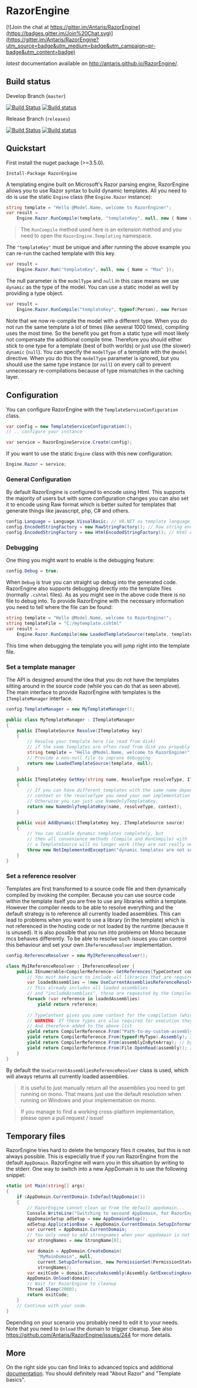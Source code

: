 # RazorEngine

[![Join the chat at https://gitter.im/Antaris/RazorEngine](https://badges.gitter.im/Join%20Chat.svg)](https://gitter.im/Antaris/RazorEngine?utm_source=badge&utm_medium=badge&utm_campaign=pr-badge&utm_content=badge)

*latest* documentation available on http://antaris.github.io/RazorEngine/.

## Build status

Develop Branch (`master`)

[![Build Status](https://travis-ci.org/Antaris/RazorEngine.svg?branch=master)](https://travis-ci.org/Antaris/RazorEngine)
[![Build status](https://ci.appveyor.com/api/projects/status/39bi38wonhwolrgy/branch/master?svg=true)](https://ci.appveyor.com/project/Antaris/razorengine/branch/master)

Release Branch (`releases`)

[![Build Status](https://travis-ci.org/Antaris/RazorEngine.svg?branch=releases)](https://travis-ci.org/Antaris/RazorEngine)
[![Build status](https://ci.appveyor.com/api/projects/status/39bi38wonhwolrgy/branch/releases?svg=true)](https://ci.appveyor.com/project/Antaris/razorengine/branch/releases)


## Quickstart

First install the nuget package (>=3.5.0).

	Install-Package RazorEngine

A templating engine built on Microsoft's Razor parsing engine, RazorEngine allows you to use Razor syntax to build dynamic templates.
All you need to do is use the static `Engine` class (the `Engine.Razor` instance):

```csharp
string template = "Hello @Model.Name, welcome to RazorEngine!";
var result =
	Engine.Razor.RunCompile(template, "templateKey", null, new { Name = "World" });
```

> The `RunCompile` method used here is an extension method and you need to open the `RazorEngine.Templating` namespace.

The `"templateKey"` must be unique and after running the above example you can re-run the cached template with this key.

```csharp
var result =
	Engine.Razor.Run("templateKey", null, new { Name = "Max" });
```

The null parameter is the `modelType` and `null` in this case means we use `dynamic` as the type of the model.
You can use a static model as well by providing a type object.

```csharp
var result =
	Engine.Razor.RunCompile("templateKey", typeof(Person), new Person { Name = "Max" });
```

Note that we now re-compile the model with a different type. 
When you do not run the same template a lot of times (like several 1000 times), compiling uses the most time.
So the benefit you get from a static type will most likely not compensate the additional compile time.
Therefore you should either stick to one type for a template (best of both worlds) or just use (the slower) `dynamic` (`null`).
You can specify the `modelType` of a template with the `@model` directive. 
When you do this the `modelType` parameter is ignored, but you should use the same type instance (or `null`) 
on every call to prevent unnecessary re-compilations because of type mismatches in the caching layer.

## Configuration

You can configure RazorEngine with the `TemplateServiceConfiguration` class.

```csharp
var config = new TemplateServiceConfiguration();
// .. configure your instance

var service = RazorEngineService.Create(config);
```

If you want to use the static `Engine` class with this new configuration:

```csharp
Engine.Razor = service;
```


### General Configuration

By default RazorEngine is configured to encode using Html. 
This supports the majority of users but with some configuration changes you can also set it to encode using Raw format 
which is better suited for templates that generate things like javascript, php, C# and others.

```csharp
config.Language = Language.VisualBasic; // VB.NET as template language.
config.EncodedStringFactory = new RawStringFactory(); // Raw string encoding.
config.EncodedStringFactory = new HtmlEncodedStringFactory(); // Html encoding.
```

### Debugging

One thing you might want to enable is the debugging feature:

```csharp
config.Debug = true;
```

When `Debug` is true you can straight up debug into the generated code. 
RazorEngine also supports debugging directly into the template files (normally `.cshtml` files).
As as you might see in the above code there is no file to debug into.
To provide RazorEngine with the necessary information you need to tell where the file can be found:

```csharp
string template = "Hello @Model.Name, welcome to RazorEngine!";
string templateFile = "C:/mytemplate.cshtml"
var result =
	Engine.Razor.RunCompile(new LoadedTemplateSource(template, templateFile), "templateKey", null, new { Name = "World" });
```

This time when debugging the template you will jump right into the template file.

### Set a template manager
	
The API is designed around the idea that you do not have the templates sitting around in the source code (while you can do that as seen above).
The main interface to provide RazorEngine with templates is the `ITemplateManager` interface.

```csharp
config.TemplateManager = new MyTemplateManager(); 

public class MyTemplateManager : ITemplateManager
{
    public ITemplateSource Resolve(ITemplateKey key)
    {
        // Resolve your template here (ie read from disk)
		// if the same templates are often read from disk you propably want to do some caching here.
        string template = "Hello @Model.Name, welcome to RazorEngine!";
        // Provide a non-null file to improve debugging
        return new LoadedTemplateSource(template, null);
    }

    public ITemplateKey GetKey(string name, ResolveType resolveType, ITemplateKey context)
    {
        // If you can have different templates with the same name depending on the 
        // context or the resolveType you need your own implementation here!
        // Otherwise you can just use NameOnlyTemplateKey.
        return new NameOnlyTemplateKey(name, resolveType, context);
    }

    public void AddDynamic(ITemplateKey key, ITemplateSource source)
    {
        // You can disable dynamic templates completely, but 
        // then all convenience methods (Compile and RunCompile) with
        // a TemplateSource will no longer work (they are not really needed anyway).
        throw new NotImplementedException("dynamic templates are not supported!");
    }
}
```

### Set a reference resolver 

Templates are first transformed to a source code file and then dynamically compiled by invoking the compiler.
Because you can use source code within the template itself you are free to use any libraries within a template.
However the compiler needs to be able to resolve everything and the default strategy is to reference all currently loaded assemblies.
This can lead to problems when you want to use a library (in the template) which is not referenced in the 
hosting code or not loaded by the runtime (because it is unused).
It is also possible that you run into problems on Mono because mcs behaves differently.
To be able to resolve such issues you can control this behaviour and set your own `IReferenceResolver` implementation.

```csharp
config.ReferenceResolver = new MyIReferenceResolver();

class MyIReferenceResolver : IReferenceResolver {
    public IEnumerable<CompilerReference> GetReferences(TypeContext context, IEnumerable<CompilerReference> includeAssemblies) {
		// You must make sure to include all libraries that are required, even standard libraries!
		var loadedAssemblies = (new UseCurrentAssembliesReferenceResolver()).GetReferences(context, includeAssemblies);
		// This already includes all loaded assemblies
		// and "includeAssemblies", those are requested by the Compiler (Microsoft.CSharp for example).
		foreach (var reference in loadedAssemblies)
			yield return reference;
		
		// TypeContext gives you some context for the compilation (which templates, which namespaces and types)
		// WARNING: If these types are also required for execution they will eventually be loaded by RazorEngine
		// And therefore added to the above list
		yield return CompilerReference.From("Path-to-my-custom-assembly"); // file path (string)
		yield return CompilerReference.From(typeof(MyType).Assembly); // Assembly
		yield return CompilerReference.From(assemblyInByteArray); // byte array (roslyn only)
		yield return CompilerReference.From(File.OpenRead(assembly)); // stream (roslyn only)
	}
}
```

By default the `UseCurrentAssembliesReferenceResolver` class is used, which will always returns all currently loaded assemblies.

> It is useful to just manually return all the assemblies you need to get running on mono.
> That means just use the default resolution when running on Windows and your implementation on mono.

> If you manage to find a working cross-platform implementation, please open a pull request / issue!

## Temporary files

RazorEngine tries hard to delete the temporary files it creates, but this is not always possible.
This is especially true if you run RazorEngine from the default `AppDomain`.
RazorEngine will warn you in this situation by writing to the stderr. 
One way to switch into a new AppDomain is to use the following snippet:

```csharp
static int Main(string[] args)
{
    if (AppDomain.CurrentDomain.IsDefaultAppDomain())
    {
        // RazorEngine cannot clean up from the default appdomain...
        Console.WriteLine("Switching to secound AppDomain, for RazorEngine...");
        AppDomainSetup adSetup = new AppDomainSetup();
        adSetup.ApplicationBase = AppDomain.CurrentDomain.SetupInformation.ApplicationBase;
        var current = AppDomain.CurrentDomain;
        // You only need to add strongnames when your appdomain is not a full trust environment.
        var strongNames = new StrongName[0];

        var domain = AppDomain.CreateDomain(
            "MyMainDomain", null,
            current.SetupInformation, new PermissionSet(PermissionState.Unrestricted),
            strongNames);
        var exitCode = domain.ExecuteAssembly(Assembly.GetExecutingAssembly().Location);
        AppDomain.Unload(domain);
        // Wait for RazorEngine to cleanup
        Thread.Sleep(2000);
        return exitCode;
    }
    // Continue with your code.
}
```

Depending on your scenario you probably need to edit it to your needs.
Note that you need to `Unload` the domain to trigger cleanup.
See also https://github.com/Antaris/RazorEngine/issues/244 for more details.

## More

On the right side you can find links to advanced topics and additional [documentation](http://antaris.github.io/RazorEngine/).
You should definitely read "About Razor" and "Template basics".

